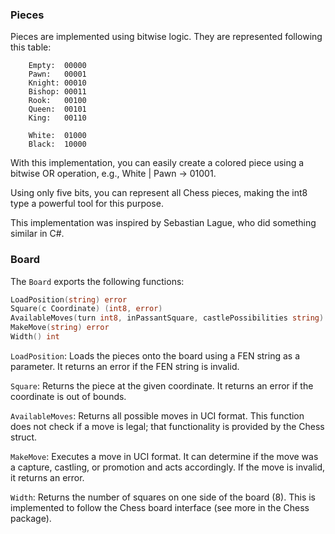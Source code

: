 ### Pieces

Pieces are implemented using bitwise logic. They are represented following this table:

```
	Empty:  00000
	Pawn:   00001
	Knight: 00010
	Bishop: 00011
	Rook:   00100
	Queen:  00101
	King:   00110
 
	White:  01000
	Black:  10000
```

With this implementation, you can easily create a colored piece using a bitwise OR operation, e.g., White | Pawn -> 01001.

Using only five bits, you can represent all Chess pieces, making the int8 type a powerful tool for this purpose.

This implementation was inspired by Sebastian Lague, who did something similar in C#.

### Board

The `Board` exports the following functions:

``` go
LoadPosition(string) error
Square(c Coordinate) (int8, error)
AvailableMoves(turn int8, inPassantSquare, castlePossibilities string) ([]string, error)
MakeMove(string) error
Width() int
```

`LoadPosition`: Loads the pieces onto the board using a FEN string as a parameter. It returns an error 
if the FEN string is invalid.

`Square`: Returns the piece at the given coordinate. It returns an error if the coordinate is out of 
bounds.

`AvailableMoves`: Returns all possible moves in UCI format. This function does not check if a move is 
legal; that functionality is provided by the Chess struct.

`MakeMove`: Executes a move in UCI format. It can determine if the move was a capture, castling, or 
promotion and acts accordingly. If the move is invalid, it returns an error.

`Width`: Returns the number of squares on one side of the board (8). This is implemented to follow the
Chess board interface (see more in the Chess package).

